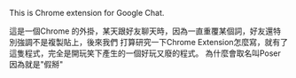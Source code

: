 This is Chrome extension for Google Chat.

這是一個Chrome 的外掛，某天跟好友聊天時，因為一直重覆某個詞，好友還特別強調不是複製貼上，後來我們
打算研究一下Chrome Extension怎麼寫，就有了這隻程式，完全是開玩笑下產生的一個好玩又廢的程式。
為什麼會取名叫Poser因為就是"假掰"
